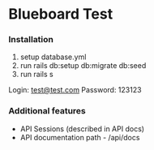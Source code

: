 # Blueboard Test
### Installation

1. setup database.yml
2. run rails db:setup db:migrate db:seed
3. run rails s

Login: test@test.com
Password: 123123

### Additional features
* API Sessions (described in API docs)
* API documentation path - /api/docs